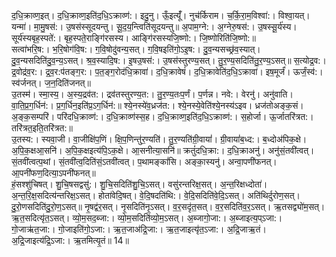 

  
द॒धि॒क्राव्ण॒इत्। द॒धि॒क्राव्ण॒इति॑द॒धि॒ऽक्राव्ण॑:। इदु॒नु। ऊँ॒इत्यूँ॑। नुच॑र्किराम। च॒र्कि॒रा॒म॒विश्वा॑:। विश्वा॒यत्। यन्मा॑। मा॒मु॒षस॑:। उ॒षस॑स्सूदयन्तु। सू॒द॒य॒न्त्विति॑सूदयन्तु॥ अ॒पाम॒ग्ने:। अ॒ग्नेरु॒षस॑:। उ॒षस्सू॒र्य॑स्य। सूर्य॑स्यबृह॒स्पते॑:। बृह॒स्पते॒राङ्गि॑रसस्य। आङ्गि॑रसस्यजि॒ष्णो:। जि॒ष्णोरिति॑जि॒ष्णो:॥  
सत्वा॑भरि॒ष:। भ॒रि॒षोग॑वि॒ष:। ग॒वि॒षोदु॑वन्य॒सत्। ग॒वि॒षइति॑गो॒ऽइ॒ष:। दु॒व॒न्यसच्छ्र॑व॒स्यात्। दु॒व॒न्यसदिति॑दु॒व॒न्य॒ऽसत्। श्र॒व॒स्यादि॒ष:। इ॒षउ॒षस॑:। उ॒षस॑स्तुरण्य॒सत्। तु॒र॒ण्य॒सदिति॑तु॒र॒ण्य॒ऽसत्॥ स॒त्योद्र॒व:। द्र॒वोद्र॑व॒र:। द्र॒व॒र:प॑तङ्ग॒र:। प॒त॒ङ्ग॒रोद॑धि॒क्रावा॑। द॒धि॒क्रावेषं॑। द॒धि॒क्रावेति॑द॒धि॒ऽक्रावा॑। इष॒मूर्जं॑। ऊर्जं॒स्व॑:। स्व॑र्जनत्। ज॒न॒दिति॑जनत्॥  
उ॒तस्म॑। स्मा॒स्य॒। अ॒स्य॒द्रव॑त:। द्रव॑तस्तुरण्य॒त:। तु॒र॒ण्य॒तःप॒र्णं। प॒र्णन्न। नवे:। वेरनु॑। अनु॑वाति। वा॒ति॒प्र॒ग॒र्धिन॑:। प्र॒ग॒र्धिन॒इति॑प्र॒ऽग॒र्धिन॑:॥ श्ये॒नस्ये॑व॒ध्रज॑त:। श्ये॒नस्ये॒वेति॑श्ये॒नस्य॑ऽइव। ध्रज॑तोअङ्क॒सं। अ॒ङ्क॒सम्परि॑। परि॑दधि॒क्राव्ण॑:। द॒धि॒क्राव्ण॑स्स॒ह। द॒धि॒क्राव्ण॒इति॑द॒धि॒ऽक्राव्ण॑:। स॒होर्जा। ऊ॒र्जातरि॑त्रत:। तरि॑त्रत॒इति॒तरि॑त्रत:॥  
उ॒तस्य:। स्यवा॒जी। वा॒जीक्षि॑प॒णिं। क्षि॒प॒णिन्तु॑र॒ण्यति॑। तु॒र॒ण्यति॑ग्री॒वायां॑। ग्री॒वायां॑ब॒ध्द:। ब॒ध्दोअ॑पिक॒क्षे। अ॒पि॒क॒क्षआ॒सनि॑। अ॒पि॒क॒क्षइत्य॑पि॒ऽक॒क्षे। आ॒सनीत्या॒सनि॑॥ क्रतुं॑दधि॒क्रा:। द॒धि॒क्राअनु॑। अनु॑सं॒तवी॑त्वत्। सं॒तवी॑त्वत्प॒थां। सं॒तवी॑त्व॒दिति॑सं॒ऽतवी॑त्वत्। प॒थामङ्कां॑सि। अङ्का॒स्यनु॑। अन्वा॒पणी॑फनत्। आ॒पनी॑फण॒दित्या॒ऽपनी॑फनत्॥  
हं॒सश्शु॑चिषत्। शु॒चि॒षसद्वसु॑:। शु॒चि॒सदिति॑शु॒चि॒ऽसत्। वसु॑रन्तरिक्ष॒सत्। अ॒न्त॒रिक्षध्दोता॑। अ॒न्त॒रि॒क्ष॒सदित्य॑न्तरिक्ष॒ऽसत्। होता॑वेदि॒षत्। वे॒दि॒षदति॑थि:। वे॒दि॒सदिति॑वे॒दि॒ऽसत्। अति॑थिर्दुरोण॒सत्। दु॒रो॒णसदिति॑दु॒रो॒ण॒ऽसत्॥ नृ॒षद्व॑र॒सत्। नृ॒सदिति॑नृ॒ऽसत्। व॒र॒सदृ॑त॒सत्। व॒र॒सदिति॑व॒र॒ऽसत्। ऋ॒तसद्व्यो॑म॒सत्। ऋ॒त॒सदित्यृ॑त॒ऽसत्। व्यो॒म॒सद॒ब्जा:। व्यो॒म॒सदिति॑व्यो॒म॒ऽसत्। अ॒ब्जागो॒जा:। अ॒ब्जाइत्य॒प्ऽजा:। गो॒जाऋ॑त॒जा:। गो॒जाइति॑गो॒ऽजा:। ऋ॒त॒जाअ॑द्रि॒जा:। ऋ॒त॒जाइत्यृ॑त॒ऽजा:। अ॒द्रि॒जाऋ॒तं। अ॒द्रि॒जाइत्य॑द्रि॒ऽजा:। ऋ॒तमित्यृ॒तं॥ 14॥  
